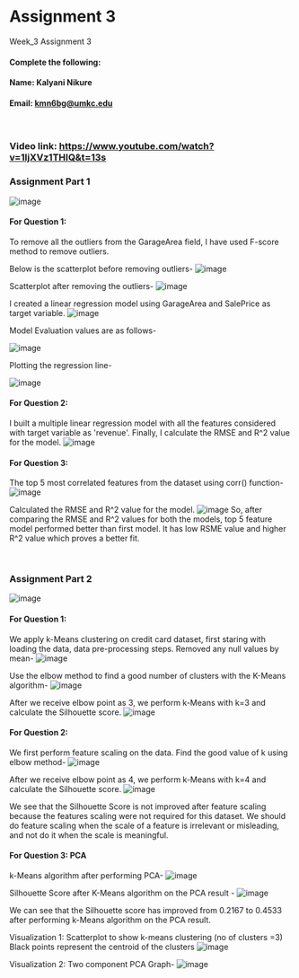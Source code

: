 # Assignment 3
Week_3 Assignment 3

#### Complete the following:

#### Name: Kalyani Nikure
#### Email: kmn6bg@umkc.edu

<br/>

### Video link: https://www.youtube.com/watch?v=1ljXVz1THIQ&t=13s

### Assignment Part 1
![image](https://user-images.githubusercontent.com/30693095/123328691-8354fa00-d501-11eb-9c9c-3253c1f3025c.png)
#### For Question 1: 
To remove all the outliers from the GarageArea field, I have used F-score method to remove outliers.

Below is the scatterplot before removing outliers-
![image](https://user-images.githubusercontent.com/30693095/123340905-a76d0700-d512-11eb-9fa8-a18b45c8e090.png)

Scatterplot after removing the outliers-
![image](https://user-images.githubusercontent.com/30693095/123340998-d3888800-d512-11eb-9925-717f0f18058b.png)

I created a linear regression model using GarageArea and SalePrice as target variable.
![image](https://user-images.githubusercontent.com/30693095/123341203-311cd480-d513-11eb-8bbe-74281f8c3b21.png)

Model Evaluation values are as follows-

![image](https://user-images.githubusercontent.com/30693095/123341257-4a258580-d513-11eb-9009-4bb4fc275d90.png)

Plotting the regression line-

![image](https://user-images.githubusercontent.com/30693095/123341322-6295a000-d513-11eb-94c9-f675942529ac.png)


#### For Question 2:

I built a multiple linear regression model with all the features considered with target variable as 'revenue'.
Finally, I calculate the RMSE and R^2 value for the model.
![image](https://user-images.githubusercontent.com/30693095/123354569-9085df00-d529-11eb-8f49-b7c0f7384e78.png)

#### For Question 3:

The top 5 most correlated features from the dataset using corr() function-
![image](https://user-images.githubusercontent.com/30693095/123354607-a3001880-d529-11eb-9677-7a26a18bb981.png)

Calculated the RMSE and R^2 value for the model.
![image](https://user-images.githubusercontent.com/30693095/123354647-ac898080-d529-11eb-9e3a-32995f58078b.png)
So, after comparing the RMSE and R^2 values for both the models, top 5 feature model performed better than first model.
It has low RSME value and higher R^2 value which proves a better fit.

<br/>
 
### Assignment Part 2
![image](https://user-images.githubusercontent.com/30693095/123328758-98318d80-d501-11eb-856c-78342b33404b.png)

#### For Question 1:

We apply k-Means clustering on credit card dataset, first staring with loading the data, data pre-processing steps.
Removed any null values by mean-
![image](https://user-images.githubusercontent.com/30693095/123360048-c4193700-d532-11eb-809d-142e45544239.png)

Use the elbow method to find a good number of clusters with the K-Means algorithm-
![image](https://user-images.githubusercontent.com/30693095/123360444-f0cd4e80-d532-11eb-9692-463c2a3f9318.png)

After we receive elbow point as 3, we perform k-Means with k=3 and calculate the Silhouette score.
![image](https://user-images.githubusercontent.com/30693095/123360573-283bfb00-d533-11eb-98f0-a9d8076fe654.png)


#### For Question 2:
We first perform feature scaling on the data. Find the good value of k using elbow method-
![image](https://user-images.githubusercontent.com/30693095/123360790-87017480-d533-11eb-907b-e0af2a66489f.png)

After we receive elbow point as 4, we perform k-Means with k=4 and calculate the Silhouette score.
![image](https://user-images.githubusercontent.com/30693095/123360855-9f718f00-d533-11eb-907d-03b7afec5172.png)

We see that the Silhouette Score is not improved after feature scaling because the features scaling were not required for this dataset. We should do feature scaling when the scale of a feature is irrelevant or misleading, and not do it when the scale is meaningful.


#### For Question 3: PCA

k-Means algorithm after performing PCA-
![image](https://user-images.githubusercontent.com/30693095/123360993-df387680-d533-11eb-9202-a06b249f0c7e.png)

Silhouette Score after K-Means algorithm on the PCA result -
![image](https://user-images.githubusercontent.com/30693095/123361016-ea8ba200-d533-11eb-952e-1c095f051aed.png)

We can see that the Silhouette score has improved from 0.2167 to 0.4533 after performing k-Means algorithm on the PCA result.

Visualization 1: Scatterplot to show k-means clustering (no of clusters =3)
Black points represent the centroid of the clusters
![image](https://user-images.githubusercontent.com/30693095/123361049-fc6d4500-d533-11eb-93a4-aed594f88209.png)

Visualization 2: Two component PCA Graph- 
![image](https://user-images.githubusercontent.com/30693095/123361095-10b14200-d534-11eb-94e4-20449c55eeeb.png)
